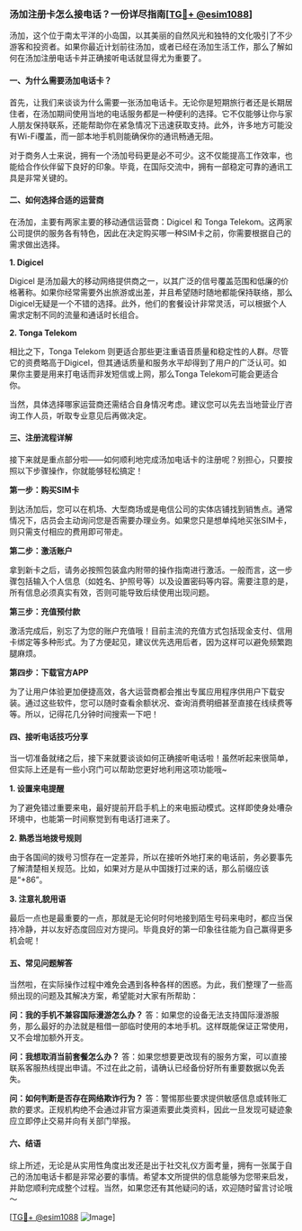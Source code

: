 ### 汤加注册卡怎么接电话？一份详尽指南[[TG💪+ @esim1088](https://t.me/s/esim1088)]

汤加，这个位于南太平洋的小岛国，以其美丽的自然风光和独特的文化吸引了不少游客和投资者。如果你最近计划前往汤加，或者已经在汤加生活工作，那么了解如何在汤加注册电话卡并正确接听电话就显得尤为重要了。

#### 一、为什么需要汤加电话卡？

首先，让我们来谈谈为什么需要一张汤加电话卡。无论你是短期旅行者还是长期居住者，在汤加期间使用当地的电话服务都是一种便利的选择。它不仅能够让你与家人朋友保持联系，还能帮助你在紧急情况下迅速获取支持。此外，许多地方可能没有Wi-Fi覆盖，而一部本地手机则能确保你的通讯畅通无阻。

对于商务人士来说，拥有一个汤加号码更是必不可少。这不仅能提高工作效率，也能给合作伙伴留下良好的印象。毕竟，在国际交流中，拥有一部稳定可靠的通讯工具是非常关键的。

#### 二、如何选择合适的运营商

在汤加，主要有两家主要的移动通信运营商：Digicel 和 Tonga Telekom。这两家公司提供的服务各有特色，因此在决定购买哪一种SIM卡之前，你需要根据自己的需求做出选择。

**1. Digicel**

Digicel 是汤加最大的移动网络提供商之一，以其广泛的信号覆盖范围和低廉的价格著称。如果你经常需要外出旅游或出差，并且希望随时随地都能保持联络，那么Digicel无疑是一个不错的选择。此外，他们的套餐设计非常灵活，可以根据个人需求定制不同的流量和通话时长组合。

**2. Tonga Telekom**

相比之下，Tonga Telekom 则更适合那些更注重语音质量和稳定性的人群。尽管它的资费略高于Digicel，但其通话质量和服务水平却得到了用户的广泛认可。如果你主要是用来打电话而非发短信或上网，那么Tonga Telekom可能会更适合你。

当然，具体选择哪家运营商还需结合自身情况考虑。建议您可以先去当地营业厅咨询工作人员，听取专业意见后再做决定。

#### 三、注册流程详解

接下来就是重点部分啦——如何顺利地完成汤加电话卡的注册呢？别担心，只要按照以下步骤操作，你就能够轻松搞定！

**第一步：购买SIM卡**

到达汤加后，您可以在机场、大型商场或是电信公司的实体店铺找到销售点。通常情况下，店员会主动询问您是否需要办理业务。如果您只是想单纯地买张SIM卡，则只需支付相应的费用即可带走。

**第二步：激活账户**

拿到新卡之后，请务必按照包装盒内附带的操作指南进行激活。一般而言，这一步骤包括输入个人信息（如姓名、护照号等）以及设置密码等内容。需要注意的是，所有信息必须真实有效，否则可能导致后续使用出现问题。

**第三步：充值预付款**

激活完成后，别忘了为您的账户充值哦！目前主流的充值方式包括现金支付、信用卡绑定等多种形式。为了方便起见，建议优先选用后者，因为这样可以避免频繁跑腿麻烦。

**第四步：下载官方APP**

为了让用户体验更加便捷高效，各大运营商都会推出专属应用程序供用户下载安装。通过这些软件，您可以随时查看余额状况、查询消费明细甚至直接在线续费等等。所以，记得花几分钟时间搜索一下吧！

#### 四、接听电话技巧分享

当一切准备就绪之后，接下来就要谈谈如何正确接听电话啦！虽然听起来很简单，但实际上还是有一些小窍门可以帮助您更好地利用这项功能哦~

**1. 设置来电提醒**

为了避免错过重要来电，最好提前开启手机上的来电振动模式。这样即使身处嘈杂环境中，也能第一时间察觉到有电话打进来了。

**2. 熟悉当地拨号规则**

由于各国间的拨号习惯存在一定差异，所以在接听外地打来的电话前，务必要事先了解清楚相关规范。比如，如果对方是从中国拨打过来的话，那么前缀应该是“+86”。

**3. 注意礼貌用语**

最后一点也是最重要的一点，那就是无论何时何地接到陌生号码来电时，都应当保持冷静，并以友好态度回应对方提问。毕竟良好的第一印象往往能为自己赢得更多机会呢！

#### 五、常见问题解答

当然啦，在实际操作过程中难免会遇到各种各样的困惑。为此，我们整理了一些高频出现的问题及其解决方案，希望能对大家有所帮助：

**问：我的手机不兼容国际漫游怎么办？**
答：如果您的设备无法支持国际漫游服务，那么最好的办法就是租借一部临时使用的本地手机。这样既能保证正常使用，又不会增加额外开支。

**问：我想取消当前套餐怎么办？**
答：如果您想要更改现有的服务方案，可以直接联系客服热线提出申请。不过在此之前，请确认已经备份好所有重要数据以免丢失。

**问：如何判断是否存在网络欺诈行为？**
答：警惕那些要求提供敏感信息或转账汇款的要求。正规机构绝不会通过非官方渠道索要此类资料，因此一旦发现可疑迹象应立即停止交易并向有关部门举报。

#### 六、结语

综上所述，无论是从实用性角度出发还是出于社交礼仪方面考量，拥有一张属于自己的汤加电话卡都是非常必要的事情。希望本文所提供的信息能够为您带来启发，并助您顺利完成整个过程。当然，如果您还有其他疑问的话，欢迎随时留言讨论哦～

[[TG💪+ @esim1088](https://t.me/s/esim1088) ![Image](https://i.postimg.cc/4NQfJmqS/Snipaste-2025-05-13-00-14-12.png)]